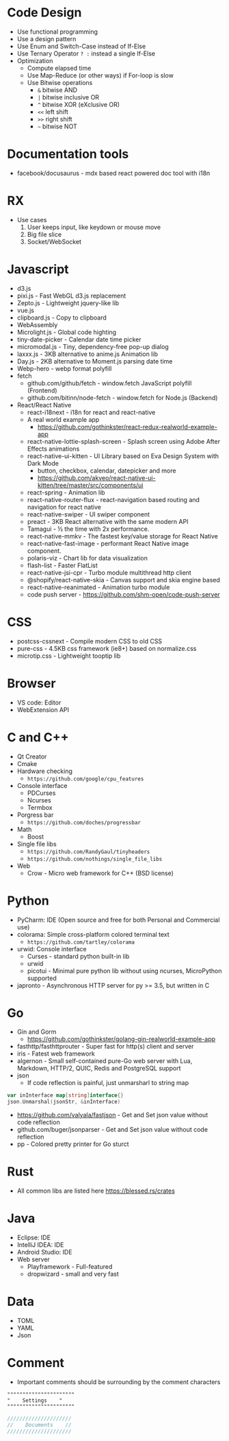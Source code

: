 Code Design
=====
* Use functional programming
* Use a design pattern
* Use Enum and Switch-Case instead of If-Else
* Use Ternary Operator `? :` instead a single If-Else
* Optimization
  * Compute elapsed time
  * Use Map-Reduce (or other ways) if For-loop is slow
  * Use Bitwise operations
    * `&` bitwise AND
    * `|` bitwise inclusive OR
    * `^` bitwise XOR (eXclusive OR)
    * `<<`  left shift
    * `>>`  right shift
    * `~` bitwise NOT

Documentation tools
=====
* facebook/docusaurus - mdx based react powered doc tool with i18n

RX
=====
* Use cases
  1. User keeps input, like keydown or mouse move
  2. Big file slice
  3. Socket/WebSocket

Javascript
=====
* d3.js
* pixi.js - Fast WebGL d3.js replacement
* Zepto.js - Lightweight jquery-like lib
* vue.js
* clipboard.js - Copy to clipboard
* WebAssembly
* Microlight.js - Global code highting
* tiny-date-picker - Calendar date time picker
* micromodal.js - Tiny, dependency-free pop-up dialog
* laxxx.js - 3KB alternative to anime.js Animation lib
* Day.js - 2KB alternative to Moment.js parsing date time
* Webp-hero - webp format polyfill
* fetch
  * github.com/github/fetch - window.fetch JavaScript polyfill (Frontend)
  * github.com/bitinn/node-fetch - window.fetch for Node.js (Backend)
* React/React Native
  * react-i18next - i18n for react and react-native
  * A real world example app
    * https://github.com/gothinkster/react-redux-realworld-example-app
  * react-native-lottie-splash-screen - Splash screen using Adobe After Effects animations
  * react-native-ui-kitten - UI Library based on Eva Design System with Dark Mode
    * button, checkbox, calendar, datepicker and more
    * https://github.com/akveo/react-native-ui-kitten/tree/master/src/components/ui
  * react-spring - Animation lib
  * react-native-router-flux - react-navigation based routing and navigation for react native
  * react-native-swiper - UI swiper component
  * preact - 3KB React alternative with the same modern API
  * Tamagui - ½ the time with 2x performance.
  * react-native-mmkv - The fastest key/value storage for React Native
  * react-native-fast-image - performant React Native image component.
  * polaris-viz - Chart lib for data visualization
  * flash-list - Faster FlatList
  * react-native-jsi-cpr - Turbo module multithread http client
  * @shopify/react-native-skia - Canvas support and skia engine based
  * react-native-reanimated - Animation turbo module
  * code push server - https://github.com/shm-open/code-push-server

CSS
=====
* postcss-cssnext - Compile modern CSS to old CSS
* pure-css - 4.5KB css framework (ie8+) based on normalize.css
* microtip.css - Lightweight tooptip lib

Browser
=====
* VS code: Editor
* WebExtension API

C and C++
=====
* Qt Creator
* Cmake
* Hardware checking
  * `https://github.com/google/cpu_features`
* Console interface
  * PDCurses
  * Ncurses
  * Termbox
* Porgress bar
  * `https://github.com/doches/progressbar`
* Math
  * Boost
* Single file libs
  * `https://github.com/RandyGaul/tinyheaders`
  * `https://github.com/nothings/single_file_libs`
* Web
  * Crow - Micro web framework for C++ (BSD license)

Python
=====
* PyCharm: IDE (Open source and free for both Personal and Commercial use)
* colorama: Simple cross-platform colored terminal text
  * `https://github.com/tartley/colorama`
* urwid: Console interface
  * Curses - standard python built-in lib
  * urwid
  * picotui - Minimal pure python lib without using ncurses, MicroPython supported
* japronto - Asynchronous HTTP server for py >= 3.5, but written in C

Go
=====
* Gin and Gorm
  * https://github.com/gothinkster/golang-gin-realworld-example-app
* fasthttp/fasthttprouter - Super fast for http(s) client and server
* iris - Fatest web framework
* algernon - Small self-contained pure-Go web server with Lua, Markdown, HTTP/2, QUIC, Redis and PostgreSQL support
* json
  * If code reflection is painful, just unmarsharl to string map
```go
var inInterface map[string]interface{}
json.Unmarshal(jsonStr, &inInterface)
```
  * https://github.com/valyala/fastjson - Get and Set json value without code reflection
  * github.com/buger/jsonparser - Get and Set json value without code reflection
* pp - Colored pretty printer for Go sturct

Rust
=====
* All common libs are listed here https://blessed.rs/crates

Java
=====
* Eclipse: IDE
* IntelliJ IDEA: IDE
* Android Studio: IDE
* Web server
  * Playframework - Full-featured
  * dropwizard - small and very fast

Data
=====
* TOML
* YAML
* Json

Comment
=====
* Important comments should be surrounding by the comment characters
```vim
""""""""""""""""""""""
"    Settings    "
""""""""""""""""""""""
```
```c
/////////////////////
//    Documents    //
/////////////////////
```
